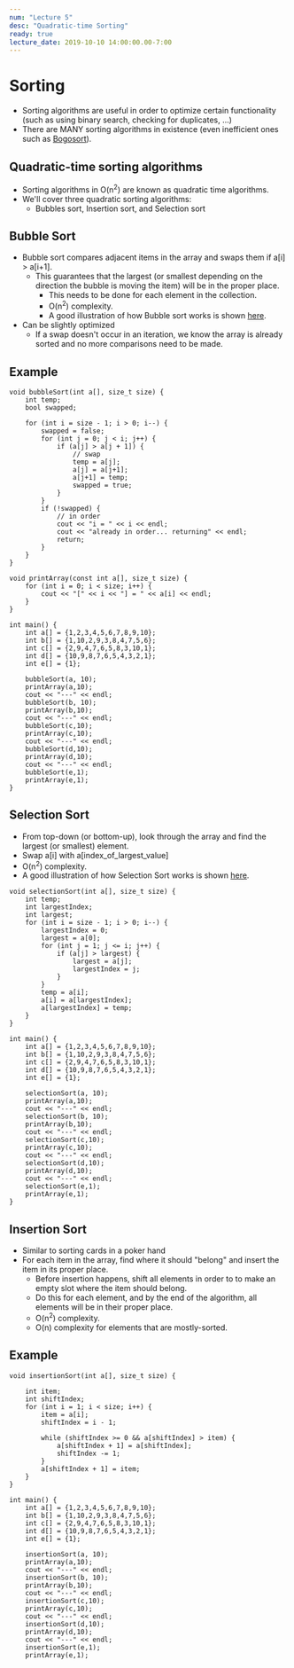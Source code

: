 ```yaml
---
num: "Lecture 5"
desc: "Quadratic-time Sorting"
ready: true
lecture_date: 2019-10-10 14:00:00.00-7:00
---
```


# Sorting
* Sorting algorithms are useful in order to optimize certain functionality (such as using binary search, checking for duplicates, ...)
* There are MANY sorting algorithms in existence (even inefficient ones such as [Bogosort](https://en.wikipedia.org/wiki/Bogosort)).

## Quadratic-time sorting algorithms
* Sorting algorithms in O(n<sup>2</sup>) are known as quadratic time algorithms.
* We'll cover three quadratic sorting algorithms:
	* Bubbles sort, Insertion sort, and Selection sort

## Bubble Sort
* Bubble sort compares adjacent items in the array and swaps them if a[i] > a[i+1].
	* This guarantees that the largest (or smallest depending on the direction the bubble is moving the item) will be in the proper place.
		* This needs to be done for each element in the collection.
		* O(n<sup>2</sup>) complexity.
		* A good illustration of how Bubble sort works is shown [here](https://en.wikipedia.org/wiki/Bubble_sort).
* Can be slightly optimized
	* If a swap doesn't occur in an iteration, we know the array is already sorted and no more comparisons need to be made.

## Example
```
void bubbleSort(int a[], size_t size) {
	int temp;
	bool swapped;

	for (int i = size - 1; i > 0; i--) {
		swapped = false;
		for (int j = 0; j < i; j++) {
			if (a[j] > a[j + 1]) {
				// swap
				temp = a[j];
				a[j] = a[j+1];
				a[j+1] = temp;
				swapped = true;
			}
		}
		if (!swapped) {
			// in order
			cout << "i = " << i << endl;
			cout << "already in order... returning" << endl;
			return;
		}
	}
}

void printArray(const int a[], size_t size) {
	for (int i = 0; i < size; i++) {
		cout << "[" << i << "] = " << a[i] << endl;
	}
}

int main() {
	int a[] = {1,2,3,4,5,6,7,8,9,10};
	int b[] = {1,10,2,9,3,8,4,7,5,6};
	int c[] = {2,9,4,7,6,5,8,3,10,1};
	int d[] = {10,9,8,7,6,5,4,3,2,1};
	int e[] = {1};

	bubbleSort(a, 10);
	printArray(a,10);
	cout << "---" << endl;
	bubbleSort(b, 10);
	printArray(b,10);
	cout << "---" << endl;
	bubbleSort(c,10);
	printArray(c,10);
	cout << "---" << endl;
	bubbleSort(d,10);
	printArray(d,10);
	cout << "---" << endl;
	bubbleSort(e,1);
	printArray(e,1);
}
```
## Selection Sort
* From top-down (or bottom-up), look through the array and find the largest (or smallest) element.
* Swap a[i] with a[index_of_largest_value]
* O(n<sup>2</sup>) complexity.
* A good illustration of how Selection Sort works is shown [here](https://en.wikipedia.org/wiki/Selection_sort).

```
void selectionSort(int a[], size_t size) {
	int temp;
	int largestIndex;
	int largest;
	for (int i = size - 1; i > 0; i--) {
		largestIndex = 0;
		largest = a[0];
		for (int j = 1; j <= i; j++) {
			if (a[j] > largest) {
				largest = a[j];
				largestIndex = j;
			}
		}
		temp = a[i];
		a[i] = a[largestIndex];
		a[largestIndex] = temp;
	}
}

int main() {
	int a[] = {1,2,3,4,5,6,7,8,9,10};
	int b[] = {1,10,2,9,3,8,4,7,5,6};
	int c[] = {2,9,4,7,6,5,8,3,10,1};
	int d[] = {10,9,8,7,6,5,4,3,2,1};
	int e[] = {1};

	selectionSort(a, 10);
	printArray(a,10);
	cout << "---" << endl;
	selectionSort(b, 10);
	printArray(b,10);
	cout << "---" << endl;
	selectionSort(c,10);
	printArray(c,10);
	cout << "---" << endl;
	selectionSort(d,10);
	printArray(d,10);
	cout << "---" << endl;
	selectionSort(e,1);
	printArray(e,1);
}
```

## Insertion Sort
* Similar to sorting cards in a poker hand
* For each item in the array, find where it should "belong" and insert the item in its proper place.
	* Before insertion happens, shift all elements in order to to make an empty slot where the item should belong.
	* Do this for each element, and by the end of the algorithm, all elements will be in their proper place.
	* O(n<sup>2</sup>) complexity.
	* O(n) complexity for elements that are mostly-sorted.

## Example
```
void insertionSort(int a[], size_t size) {

	int item;
	int shiftIndex;
	for (int i = 1; i < size; i++) {
		item = a[i];
		shiftIndex = i - 1;

		while (shiftIndex >= 0 && a[shiftIndex] > item) {
			a[shiftIndex + 1] = a[shiftIndex];
			shiftIndex -= 1;
		}
		a[shiftIndex + 1] = item;
	}	
}

int main() {
	int a[] = {1,2,3,4,5,6,7,8,9,10};
	int b[] = {1,10,2,9,3,8,4,7,5,6};
	int c[] = {2,9,4,7,6,5,8,3,10,1};
	int d[] = {10,9,8,7,6,5,4,3,2,1};
	int e[] = {1};

	insertionSort(a, 10);
	printArray(a,10);
	cout << "---" << endl;
	insertionSort(b, 10);
	printArray(b,10);
	cout << "---" << endl;
	insertionSort(c,10);
	printArray(c,10);
	cout << "---" << endl;
	insertionSort(d,10);
	printArray(d,10);
	cout << "---" << endl;
	insertionSort(e,1);
	printArray(e,1);
```